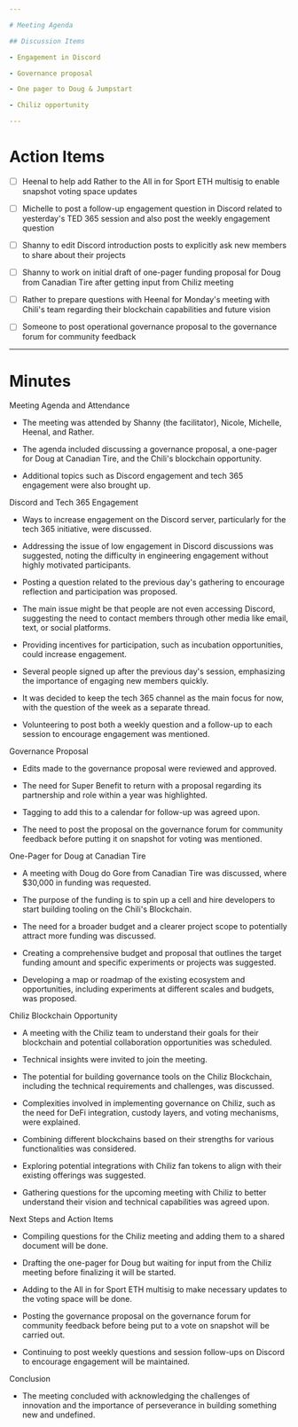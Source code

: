 ```yaml
---

# Meeting Agenda

## Discussion Items

- Engagement in Discord

- Governance proposal

- One pager to Doug & Jumpstart

- Chiliz opportunity

---
```


# Action Items

- [ ] Heenal to help add Rather to the All in for Sport ETH multisig to enable snapshot voting space updates

- [ ] Michelle to post a follow-up engagement question in Discord related to yesterday's TED 365 session and also post the weekly engagement question

- [ ] Shanny to edit Discord introduction posts to explicitly ask new members to share about their projects

- [ ] Shanny to work on initial draft of one-pager funding proposal for Doug from Canadian Tire after getting input from Chiliz meeting

- [ ] Rather to prepare questions with Heenal for Monday's meeting with Chili's team regarding their blockchain capabilities and future vision

- [ ] Someone to post operational governance proposal to the governance forum for community feedback

---

# Minutes

Meeting Agenda and Attendance

- The meeting was attended by Shanny (the facilitator), Nicole, Michelle, Heenal, and Rather.

- The agenda included discussing a governance proposal, a one-pager for Doug at Canadian Tire, and the Chili's blockchain opportunity.

- Additional topics such as Discord engagement and tech 365 engagement were also brought up.

Discord and Tech 365 Engagement

- Ways to increase engagement on the Discord server, particularly for the tech 365 initiative, were discussed.

- Addressing the issue of low engagement in Discord discussions was suggested, noting the difficulty in engineering engagement without highly motivated participants.

- Posting a question related to the previous day's gathering to encourage reflection and participation was proposed.

- The main issue might be that people are not even accessing Discord, suggesting the need to contact members through other media like email, text, or social platforms.

- Providing incentives for participation, such as incubation opportunities, could increase engagement.

- Several people signed up after the previous day's session, emphasizing the importance of engaging new members quickly.

- It was decided to keep the tech 365 channel as the main focus for now, with the question of the week as a separate thread.

- Volunteering to post both a weekly question and a follow-up to each session to encourage engagement was mentioned.

Governance Proposal

- Edits made to the governance proposal were reviewed and approved.

- The need for Super Benefit to return with a proposal regarding its partnership and role within a year was highlighted.

- Tagging to add this to a calendar for follow-up was agreed upon.

- The need to post the proposal on the governance forum for community feedback before putting it on snapshot for voting was mentioned.

One-Pager for Doug at Canadian Tire

- A meeting with Doug do Gore from Canadian Tire was discussed, where $30,000 in funding was requested.

- The purpose of the funding is to spin up a cell and hire developers to start building tooling on the Chili's Blockchain.

- The need for a broader budget and a clearer project scope to potentially attract more funding was discussed.

- Creating a comprehensive budget and proposal that outlines the target funding amount and specific experiments or projects was suggested.

- Developing a map or roadmap of the existing ecosystem and opportunities, including experiments at different scales and budgets, was proposed.

Chiliz Blockchain Opportunity

- A meeting with the Chiliz team to understand their goals for their blockchain and potential collaboration opportunities was scheduled.

- Technical insights were invited to join the meeting.

- The potential for building governance tools on the Chiliz Blockchain, including the technical requirements and challenges, was discussed.

- Complexities involved in implementing governance on Chiliz, such as the need for DeFi integration, custody layers, and voting mechanisms, were explained.

- Combining different blockchains based on their strengths for various functionalities was considered.

- Exploring potential integrations with Chiliz fan tokens to align with their existing offerings was suggested.

- Gathering questions for the upcoming meeting with Chiliz to better understand their vision and technical capabilities was agreed upon.

Next Steps and Action Items

- Compiling questions for the Chiliz meeting and adding them to a shared document will be done.

- Drafting the one-pager for Doug but waiting for input from the Chiliz meeting before finalizing it will be started.

- Adding to the All in for Sport ETH multisig to make necessary updates to the voting space will be done.

- Posting the governance proposal on the governance forum for community feedback before being put to a vote on snapshot will be carried out.

- Continuing to post weekly questions and session follow-ups on Discord to encourage engagement will be maintained.

Conclusion

- The meeting concluded with acknowledging the challenges of innovation and the importance of perseverance in building something new and undefined.